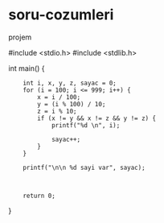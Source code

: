 # soru-cozumleri
projem

#include <stdio.h>
#include <stdlib.h>




int main() {


        int i, x, y, z, sayac = 0;
        for (i = 100; i <= 999; i++) {
            x = i / 100;
            y = (i % 100) / 10;
            z = i % 10;
            if (x != y && x != z && y != z) {
                printf("%d \n", i);

                sayac++;
            }
        }

        printf("\n\n %d sayi var", sayac);



        return 0;
}
